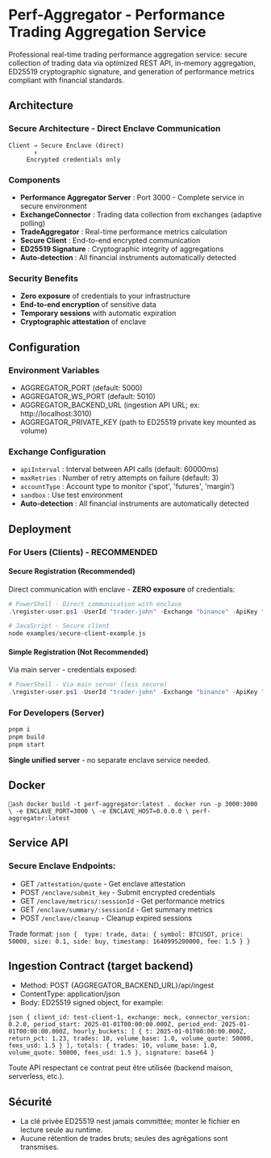 ﻿# Perf-Aggregator - Performance Trading Aggregation Service

Professional real-time trading performance aggregation service: secure collection of trading data via optimized REST API, in-memory aggregation, ED25519 cryptographic signature, and generation of performance metrics compliant with financial standards.

## Architecture

### **Secure Architecture - Direct Enclave Communication**
```
Client → Secure Enclave (direct)
       ↑
     Encrypted credentials only
```

### **Components**
- **Performance Aggregator Server** : Port 3000 - Complete service in secure environment
- **ExchangeConnector** : Trading data collection from exchanges (adaptive polling)
- **TradeAggregator** : Real-time performance metrics calculation
- **Secure Client** : End-to-end encrypted communication
- **ED25519 Signature** : Cryptographic integrity of aggregations
- **Auto-detection** : All financial instruments automatically detected

### **Security Benefits**
- **Zero exposure** of credentials to your infrastructure
- **End-to-end encryption** of sensitive data
- **Temporary sessions** with automatic expiration
- **Cryptographic attestation** of enclave

## Configuration

### Environment Variables
- AGGREGATOR_PORT (default: 5000)
- AGGREGATOR_WS_PORT (default: 5010)
- AGGREGATOR_BACKEND_URL (ingestion API URL; ex: http://localhost:3010)
- AGGREGATOR_PRIVATE_KEY (path to ED25519 private key mounted as volume)

### Exchange Configuration
- `apiInterval` : Interval between API calls (default: 60000ms)
- `maxRetries` : Number of retry attempts on failure (default: 3)
- `accountType` : Account type to monitor ('spot', 'futures', 'margin')
- `sandbox` : Use test environment
- **Auto-detection** : All financial instruments are automatically detected

## Deployment

### **For Users (Clients) - RECOMMENDED**

#### **Secure Registration (Recommended)**
Direct communication with enclave - **ZERO exposure** of credentials:

```powershell
# PowerShell - Direct communication with enclave
.\register-user.ps1 -UserId "trader-john" -Exchange "binance" -ApiKey "abc123..." -Secret "xyz789..." -ServiceUrl "https://perf-aggregator.com" -Secure

# JavaScript - Secure client
node examples/secure-client-example.js
```

#### **Simple Registration (Not Recommended)**
Via main server - credentials exposed:

```powershell
# PowerShell - Via main server (less secure)
.\register-user.ps1 -UserId "trader-john" -Exchange "binance" -ApiKey "abc123..." -Secret "xyz789..." -ServiceUrl "https://perf-aggregator.com"
```

### **For Developers (Server)**
```bash
pnpm i
pnpm build
pnpm start
```

**Single unified server** - no separate enclave service needed.

## Docker

`ash
docker build -t perf-aggregator:latest .
docker run -p 3000:3000 \
  -e ENCLAVE_PORT=3000 \
  -e ENCLAVE_HOST=0.0.0.0 \
  perf-aggregator:latest
`

## Service API

### Secure Enclave Endpoints:
- GET `/attestation/quote` - Get enclave attestation
- POST `/enclave/submit_key` - Submit encrypted credentials
- GET `/enclave/metrics/:sessionId` - Get performance metrics
- GET `/enclave/summary/:sessionId` - Get summary metrics
- POST `/enclave/cleanup` - Cleanup expired sessions

Trade format:
`json
{  type: trade, data: { symbol: BTCUSDT, price: 50000, size: 0.1, side: buy, timestamp: 1640995200000, fee: 1.5 } }
`

## Ingestion Contract (target backend)

- Method: POST {AGGREGATOR_BACKEND_URL}/api/ingest
- ContentType: application/json
- Body: ED25519 signed object, for example:

`json
{
  client_id: test-client-1,
  exchange: mock,
  connector_version: 0.2.0,
  period_start: 2025-01-01T00:00:00.000Z,
  period_end: 2025-01-01T00:00:00.000Z,
  hourly_buckets: [
    { t: 2025-01-01T00:00:00.000Z, return_pct: 1.23, trades: 10, volume_base: 1.0, volume_quote: 50000, fees_usd: 1.5 }
  ],
  totals: { trades: 10, volume_base: 1.0, volume_quote: 50000, fees_usd: 1.5 },
  signature: base64
}
`

Toute API respectant ce contrat peut être utilisée (backend maison, serverless, etc.).

## Sécurité

- La clé privée ED25519 nest jamais committée; monter le fichier en lecture seule au runtime.
- Aucune rétention de trades bruts; seules des agrégations sont transmises.

